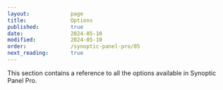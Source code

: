 ```yaml
---
layout:             page
title:              Options
published:          true
date:               2024-05-10
modified:           2024-05-10
order:              /synoptic-panel-pro/05
next_reading:       true
---
```


This section contains a reference to all the options available in Synoptic Panel Pro.